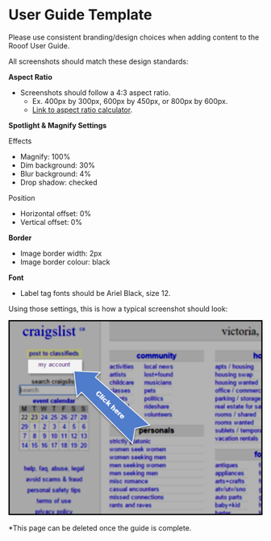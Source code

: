 # User Guide Template

Please use consistent branding/design choices when adding content to the Rooof User Guide. 

All screenshots should match these design standards: 

**Aspect Ratio**

- Screenshots should follow a 4:3 aspect ratio.
    - Ex. 400px by 300px, 600px by 450px, or 800px by 600px. 
    - [Link to aspect ratio calculator](http://size43.com/jqueryVideoTool-4x3.html). 

**Spotlight & Magnify Settings**

Effects
- Magnify: 100%
- Dim background: 30%
- Blur background: 4%
- Drop shadow: checked

Position
- Horizontal offset: 0%
- Vertical offset: 0%


**Border**

- Image border width: 2px
- Image border colour: black

**Font** 

- Label tag fonts should be Ariel Black, size 12.

Using those settings, this is how a typical screenshot should look:

![](CLAccount_sample.png)

*This page can be deleted once the guide is complete. 